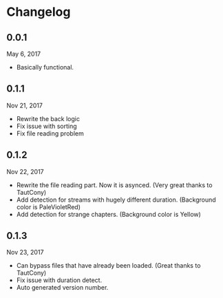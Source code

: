 # Changelog

## 0.0.1

May  6, 2017

* Basically functional.

## 0.1.1

Nov 21, 2017

* Rewrite the back logic
* Fix issue with sorting
* Fix file reading problem

## 0.1.2

Nov 22, 2017

* Rewrite the file reading part. Now it is asynced. (Very great thanks to TautCony)
* Add detection for streams with hugely different duration. (Background color is PaleVioletRed)
* Add detection for strange chapters. (Background color is Yellow)

## 0.1.3

Nov 23, 2017

* Can bypass files that have already been loaded. (Great thanks to TautCony)
* Fix issue with duration detect.
* Auto generated version number.
